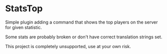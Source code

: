 # StatsTop

Simple plugin adding a command that shows the top players on the server for given statistic.

Some stats are probably broken or don't have correct translation strings set.

This project is completely unsupported, use at your own risk.